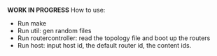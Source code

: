 **WORK IN PROGRESS**
How to use:
- Run make
- Run util: gen random files
- Run routercontroller: read the topology file and boot up the routers
- Run host: input host id, the default router id, the content ids.


